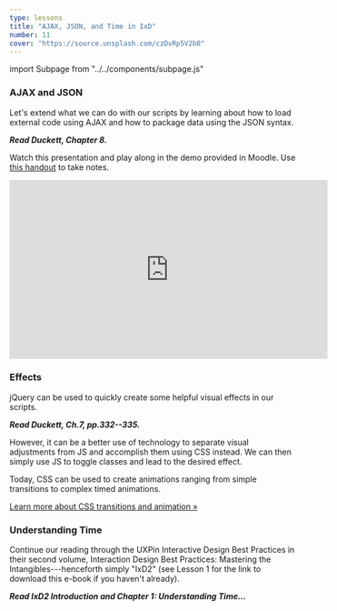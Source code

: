```yaml
---
type: lessons
title: "AJAX, JSON, and Time in IxD"
number: 11
cover: "https://source.unsplash.com/czDvRp5V2b0"
---
```

import Subpage from "../../components/subpage.js"

<Subpage slug="ajax-and-json">

### AJAX and JSON

Let's extend what we can do with our scripts by learning about how to load external code using AJAX and how to package data using the JSON syntax.

***Read Duckett, Chapter 8.***

Watch this presentation and play along in the demo provided in Moodle. Use [this handout](/docs/vcd-3650-lesson-11.pdf) to take notes.

<iframe width="560" height="315" src="https://www.youtube.com/embed/X1VDYjCn3vc" frameborder="0" allowfullscreen></iframe>

</Subpage>
<Subpage slug="effects">

### Effects

jQuery can be used to quickly create some helpful visual effects in our scripts.

***Read Duckett, Ch.7, pp.332--335.***

However, it can be a better use of technology to separate visual adjustments from JS and accomplish them using CSS instead. We can then simply use JS to toggle classes and lead to the desired effect.

Today, CSS can be used to create animations ranging from simple transitions to complex timed animations.

[Learn more about CSS transitions and animation &raquo;](http://learn.shayhowe.com/advanced-html-css/transitions-animations/)

</Subpage>
<Subpage slug="understanding-time">

### Understanding Time

Continue our reading through the UXPin Interactive Design Best Practices in their second volume, Interaction Design Best Practices: Mastering the Intangibles---henceforth simply "IxD2" (see Lesson 1 for the link to download this e-book if you haven't already).

***Read IxD2 Introduction and Chapter 1: Understanding Time...***

</Subpage>
